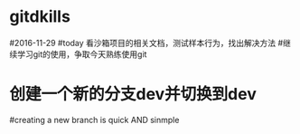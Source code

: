 # gitdkills
#2016-11-29
#today 看沙箱项目的相关文档，测试样本行为，找出解决方法
#继续学习git的使用，争取今天熟练使用git
# 创建一个新的分支dev并切换到dev
#creating a new branch is quick AND sinmple

